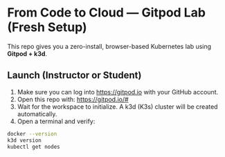 # From Code to Cloud — Gitpod Lab (Fresh Setup)


This repo gives you a zero-install, browser-based Kubernetes lab using **Gitpod + k3d**.


## Launch (Instructor or Student)
1. Make sure you can log into https://gitpod.io with your GitHub account.
2. Open this repo with: https://gitpod.io/#
3. Wait for the workspace to initialize. A k3d (K3s) cluster will be created automatically.
4. Open a terminal and verify:
```bash
docker --version
k3d version
kubectl get nodes
